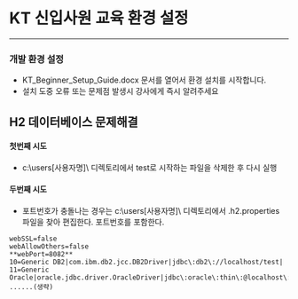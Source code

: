 # KT 신입사원 교육 환경 설정

---

### 개발 환경 설정

- KT_Beginner_Setup_Guide.docx 문서를 열어서 환경 설치를 시작합니다.
- 설치 도중 오류 또는 문제점 발생시 강사에게 즉시 알려주세요

## H2 데이터베이스 문제해결

#### 첫번째 시도

- c:\users\[사용자명]\ 디렉토리에서 test로 시작하는 파일을 삭제한 후 다시 실행

#### 두번째 시도

- 포트번호가 충돌나는 경우는 c:\users\[사용자명]\ 디렉토리에서 .h2.properties 파일을 찾아 편집한다. 포트번호를 포함한다.

```.h2.properties
webSSL=false
webAllowOthers=false
**webPort=8082**
10=Generic DB2|com.ibm.db2.jcc.DB2Driver|jdbc\:db2\://localhost/test|
11=Generic Oracle|oracle.jdbc.driver.OracleDriver|jdbc\:oracle\:thin\:@localhost\:1521\:XE|sa
......(생략)
```
